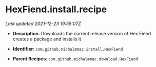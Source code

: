# HexFiend.install.recipe

_Last updated 2021-12-23 19:58:07Z_

- **Description**: Downloads the current release version of Hex Fiend creates a package and installs it

- **Identifier**: `com.github.michalmmac.install.HexFiend`

- **Parent Recipes**: `com.github.michalmmac.download.HexFiend`